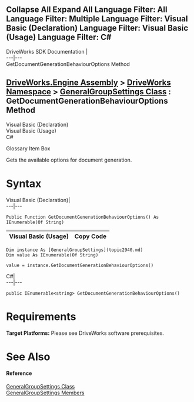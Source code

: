 Collapse All Expand All Language Filter: All  Language Filter: Multiple  Language Filter: Visual Basic (Declaration) Language Filter: Visual Basic (Usage) Language Filter: C#  
---  
DriveWorks SDK Documentation  |   
---|---  
GetDocumentGenerationBehaviourOptions Method   
  
[DriveWorks.Engine Assembly](topic2156.md) > [DriveWorks Namespace](topic2159.md) > [GeneralGroupSettings Class](topic2940.md) : GetDocumentGenerationBehaviourOptions Method  
---  
  
Visual Basic (Declaration)    
Visual Basic (Usage)    
C# 

Glossary Item Box

Gets the available options for document generation. 

# Syntax

Visual Basic (Declaration)|   
---|---  
      
    
    Public Function GetDocumentGenerationBehaviourOptions() As IEnumerable(Of String)  
  
Visual Basic (Usage)| Copy Code  
---|---  
      
    
    Dim instance As [GeneralGroupSettings](topic2940.md)
    Dim value As IEnumerable(Of String)
     
    value = instance.GetDocumentGenerationBehaviourOptions()  
  
C#|   
---|---  
      
    
    public IEnumerable<string> GetDocumentGenerationBehaviourOptions()  
  
# Requirements

**Target Platforms:** Please see DriveWorks software prerequisites.

# See Also

#### Reference

[GeneralGroupSettings Class](topic2940.md)   
[GeneralGroupSettings Members](topic2941.md)


